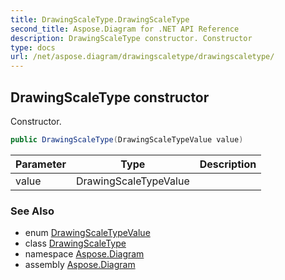 ```yaml
---
title: DrawingScaleType.DrawingScaleType
second_title: Aspose.Diagram for .NET API Reference
description: DrawingScaleType constructor. Constructor
type: docs
url: /net/aspose.diagram/drawingscaletype/drawingscaletype/
---
```

## DrawingScaleType constructor

Constructor.

```csharp
public DrawingScaleType(DrawingScaleTypeValue value)
```

| Parameter | Type | Description |
| --- | --- | --- |
| value | DrawingScaleTypeValue |  |

### See Also

* enum [DrawingScaleTypeValue](../../drawingscaletypevalue/)
* class [DrawingScaleType](../)
* namespace [Aspose.Diagram](../../drawingscaletype/)
* assembly [Aspose.Diagram](../../../)


